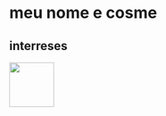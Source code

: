  <h1>
    meu nome e cosme
   </h1>
   <h2>interreses</h2>
<img src="https://cdn.jsdelivr.net/gh/devicons/devicon/icons/cplusplus/cplusplus-original.svg" width="80" height="80" />

